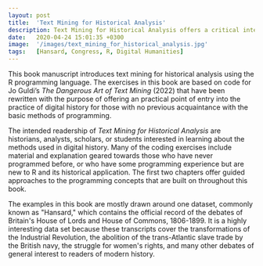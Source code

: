 ```yaml
---
layout: post
title:  'Text Mining for Historical Analysis'
description: Text Mining for Historical Analysis offers a critical intervention into the evolving field of digital history by advancing a robust framework for computational historical thinking—an approach that integrates the interpretive practices of historical inquiry with the procedural rigor of computational methods. Rather than treating code as a tool subordinate to analysis, this book foregrounds the epistemological entanglements between programming, theory, and interpretation, arguing for a co-constitutive relationship between humanistic and computational modes of knowledge production. Through sustained engagement with historical corpora—such as the 19th-century Hansard debates and contemporary U.S. Congressional Records—it demonstrates how textual data can be meaningfully processed and analyzed without reducing language to mere quantification. By situating text mining within broader concerns of historiography, disciplinary boundaries, and methodological accessibility, this work not only equips researchers with practical techniques, but also critically reimagines the terms through which we construct, interpret, and disseminate historical knowledge in the digital age.
date:   2020-04-24 15:01:35 +0300
image:  '/images/text_mining_for_historical_analysis.jpg'
tags:   [Hansard, Congress, R, Digital Humanities]
---
```


This book manuscript introduces text mining for historical analysis using the R programming language. The exercises in this book are based on code for Jo Guldi’s _The Dangerous Art of Text Mining_ (2022) that have been rewritten with the purpose of offering an practical point of entry into the practice of digital history for those with no previous acquaintance with the basic methods of programming.

The intended readership of _Text Mining for Historical Analysis_ are historians, analysts, scholars, or students interested in learning about the methods used in digital history. Many of the coding exercises include material and explanation geared towards those who have never programmed before, or who have some programming experience but are new to R and its historical application. The first two chapters offer guided approaches to the programming concepts that are built on throughout this book.

The examples in this book are mostly drawn around one dataset, commonly known as "Hansard," which contains the official record of the debates of Britain's House of Lords and House of Commons, 1806-1899. It is a highly interesting data set because these transcripts cover the transformations of the Industrial Revolution, the abolition of the trans-Atlantic slave trade by the British navy, the struggle for women's rights, and many other debates of general interest to readers of modern history. 
